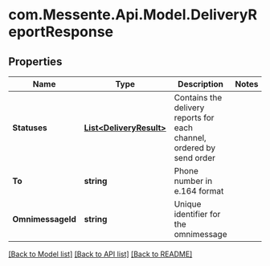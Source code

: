 # com.Messente.Api.Model.DeliveryReportResponse
## Properties

Name | Type | Description | Notes
------------ | ------------- | ------------- | -------------
**Statuses** | [**List&lt;DeliveryResult&gt;**](DeliveryResult.md) | Contains the delivery reports for each channel, ordered by send order | 
**To** | **string** | Phone number in e.164 format | 
**OmnimessageId** | **string** | Unique identifier for the omnimessage | 

[[Back to Model list]](../README.md#documentation-for-models) [[Back to API list]](../README.md#documentation-for-api-endpoints) [[Back to README]](../README.md)

